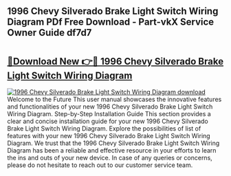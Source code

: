 ## 1996 Chevy Silverado Brake Light Switch Wiring Diagram PDf Free Download - Part-vkX Service Owner Guide df7d7

# <h2><a href="http://dfng0u.blite.top/?on=1996+Chevy+Silverado+Brake+Light+Switch+Wiring+Diagram">🔗Download New 👉🔴 1996 Chevy Silverado Brake Light Switch Wiring Diagram</a></h2>

[![1996 Chevy Silverado Brake Light Switch Wiring Diagram download](https://i.imgur.com/lujVjoI.png)](http://dfng0u.blite.top/?on=1996+Chevy+Silverado+Brake+Light+Switch+Wiring+Diagram)
Welcome to the Future This user manual showcases the innovative features and functionalities of your new 1996 Chevy Silverado Brake Light Switch Wiring Diagram. Step-by-Step Installation Guide This section provides a clear and concise installation guide for your new 1996 Chevy Silverado Brake Light Switch Wiring Diagram. Explore the possibilities of list of features with your new 1996 Chevy Silverado Brake Light Switch Wiring Diagram. We trust that the 1996 Chevy Silverado Brake Light Switch Wiring Diagram has been a reliable and effective resource in your efforts to learn the ins and outs of your new device. In case of any queries or concerns, please do not hesitate to reach out to our customer service team.
